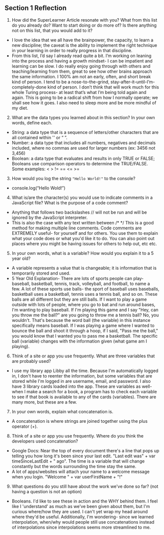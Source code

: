 ## Section 1 Reflection

1. How did the SuperLearner Article resonate with you? What from this list do you already do? Want to start doing or do more of? Is there anything not on this list, that you would add to it?
+ I love the idea that we all have the brainpower, the capacity, to learn a new discipline; the caveat is the ability to implement the right technique in your learning in order to really progress in that discipline.
+ From this list, I’d say I already read quite a bit. I’m working on leaning into the process and having a growth mindset- I can be impatient and learning can be slow. I do really enjoy going through with others and teaching/learning from them, great to see how other brains approach the same information. I 100% am not an early, often, and short break kind of person. I tend to be a nose-to-the-grind, stay-after-it-until-I’m-completely-done kind of person. I don’t think that will work much for this whole Turing process- at least that’s what I’m being told again and again. This is going to be a radical shift from how I normally operate; we shall see how it goes. I also need to sleep more and be more mindful of my diet.

2. What are the data types you learned about in this section? In your own words, define each.
+ String: a data type that is a sequence of letters/other characters that are all contained within '' or “ ”.
+ Number: a data type that includes all numbers, negatives and decimals included, where no commas are used for larger numbers (ex: 3456 not 3,456)
+ Boolean: a data type that evaluates and results in only TRUE or FALSE; Booleans use comparison operators to determine the TRUE/FALSE. Some examples: <  >  !=  ==  <=  >=

3. How would you log the string `"Hello World!"` to the console?
+ console.log(“Hello Wold!”)

4. What is/are the character(s) you would use to indicate comments in a JavaScript file? What is the purpose of a code comment?
+ Anything that follows two backslashes // will not be run and will be ignored by the JavaScript interpreter.
+ This is also the case with any text written between /*    */  This is a good method for making multiple line comments. Code comments are EXTREMELY useful- for yourself and for others. You use them to explain what your code does or what you'd like it to do. You can also point out places where you might be having issues for others to help out, etc etc.

5. In your own words, what is a variable? How would you explain it to a 5 year old?
+ A variable represents a value that is changeable; it is information that is temporarily stored and used.
+ 5 Year Old Explanation- There are lots of sports people can play- baseball, basketball, tennis, track, volleyball, and football, to name a few. A lot of these sports use balls- the sport of baseball uses baseballs, basketball uses a basketball, tennis uses a tennis ball, and so on. These balls are all different but they are still balls.
If I want to play a game outside with lots of people, where you go to bat and run around bases, I'm wanting to play baseball. If I'm playing this game and I say "Hey, can you throw me the ball?" are you going to throw me a tennis ball? No, you wouldn't. That's because the word ball (the variable) in this instance specifically means baseball.
If I was playing a game where I wanted to bounce the ball and shoot it through a hoop, if I said, "Pass me the ball," you would know that I wanted you to pass me a basketball.
The specific ball (variable) changes with the information given (what game am I playing).

6. Think of a site or app you use frequently. What are three variables that are probably used?
+ I use my library app Libby all the time. Because I'm automatically logged in, I don't have to reenter the information, but some variables that are stored while I'm logged in are username, email, and password. I also have 3 library cards loaded into the app. These are variables as well- when I make a search for a book, a program has to check each variable to see if that book is available to any of the cards (variables). There are many more, but these are a few.

7. In your own words, explain what concatenation is.
+ A concatenation is where strings are joined together using the plus operator (+).

8. Think of a site or app you use frequently. Where do you think the developers used concatenation?
+ Google Docs: Near the top of every document there's a line that pops up telling you how long it's been since your last edit. "Last edit was" + var timeSinceLastEdit + " ago". The time is a variable that will change constantly but the words surrounding the time stay the same.
+ A lot of apps/websites will attach your name to a welcome message when you login. "Welcome " + var userFirstName + "!"

9. What questions do you still have about the work we've done so far? (not having a question is not an option)
+ Booleans. I'd like to see these in action and the WHY behind them. I feel like I 'understand' as much as we've been given about them, but I'm curious where/how they are used. I can't yet wrap my head around where they'd be useful.
Additionally, I'm wondering- since we learned interpolation, when/why would people still use concatenations instead of interpolations since interpolations seems more streamlined to me.
